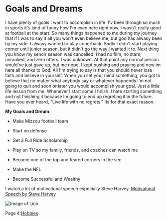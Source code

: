 # Goals and Dreams 

I have plenty of goals I want to accomplish in life. I'v been through so much in sports it's kind of funny how I'm even here right now. I wasn't really good at football at the start. So many things happened to me during my journey that if I was to say it all you won't even believe me, but god has alwasy been by my side. I alwasy wanted to play conerback. Sadly I didn't start playing corner until junior season, but it didn't go the way I wanted it to. Next thing you know my senoir season was cancelled. I had no film, no stars, unranked, and zero offers. I was unknown. At that point any normal person would've just gave up, but me nope. I kept pushing and praying and now im here all thanks to God. All I'm trying to say is that you should never lose faith and believe in yourself. When you set your mind something, you got to believe that no matter what anybody say or whatever happends I'm not going to quit and soon or later you would accomplish your goal. Just a little life lesson from me. Whenever I start some I finish. I hate starting something and not finishing it because Im going to end up regreting it in the future. Have you ever heard, "Live life with no regrets." Its for that exact reason. 

__My Goals and Dream__

* Make  Mizzou football team

* Start on defense

* Get a Full Ride Scholarship

* Play on TV so my family, friends, and coaches can watch me

* Become one of the top and feared corners in the sec

* Make the NFL

* Become Successful and Wealthy

I watch a lot of motivational speech especially Steve Harvey.
[Motivatonal Speech by Steve Harvey](https://www.youtube.com/watch?v=jr1pw-Zc0VM)

![Image of Lion](https://i.pinimg.com/736x/5b/32/74/5b327404841d0cd972e4d4f728608a47.jpg)




Page 4:[Hobbies](Hobbies.md)

